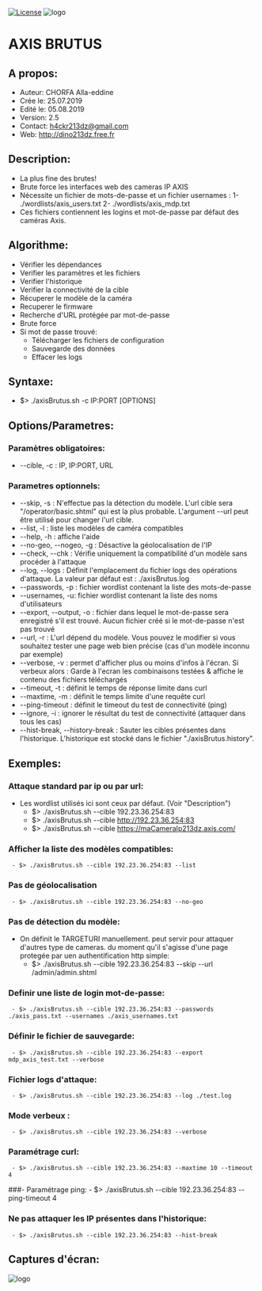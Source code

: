 [![License](https://img.shields.io/badge/license-GPLv2-green.svg)](https://github.com/dino213dz)
![logo](https://avatars2.githubusercontent.com/u/34544107 "axisBrutus Logo")

# AXIS BRUTUS

## A propos:
- Auteur: CHORFA Alla-eddine
- Crée le: 25.07.2019
- Edité le: 05.08.2019
- Version: 2.5
- Contact: h4ckr213dz@gmail.com
- Web: http://dino213dz.free.fr

## Description:
- La plus fine des brutes!
- Brute force les interfaces web des cameras IP AXIS
- Nécessite un fichier de mots-de-passe et un fichier usernames :
	1- ./wordlists/axis_users.txt
	2- ./wordlists/axis_mdp.txt
- Ces fichiers contiennent les logins et mot-de-passe par défaut des caméras Axis.

## Algorithme:
- Vérifier les dépendances
- Verifier les paramètres et les fichiers
- Verifier l'historique
- Verifier la connectivité de la cible
- Récuperer le modèle de la caméra
- Recuperer le firmware
- Recherche d'URL protégée par mot-de-passe
- Brute force
- Si mot de passe trouvé:
	- Télécharger les fichiers de configuration
	- Sauvegarde des données
	- Effacer les logs

## Syntaxe:
- $> ./axisBrutus.sh -c IP:PORT [OPTIONS]

## Options/Parametres:
### Paramètres obligatoires:
- --cible, -c : IP, IP:PORT, URL
### Parametres optionnels:
- --skip, -s : N'effectue pas la détection du modèle. L'url cible sera "/operator/basic.shtml" qui est la plus probable. L'argument --url peut être utilisé pour changer l'url cible.
- --list, -l : liste les modèles de caméra compatibles
- --help, -h : affiche l'aide
- --no-geo, --nogeo, -g : Désactive la géolocalisation de l'IP
- --check, --chk : Vérifie uniquement la compatibilité d'un modèle sans procéder à l'attaque
- --log, --logs : Définit l'emplacement du fichier logs des opérations d'attaque. La valeur par défaut est : ./axisBrutus.log
- --passwords, -p : fichier wordlist contenant la liste des mots-de-passe
- --usernames, -u: fichier wordlist contenant la liste des noms d'utilisateurs
- --export, --output, -o : fichier dans lequel le mot-de-passe sera enregistré s'il est trouvé. Aucun fichier créé si le mot-de-passe n'est pas trouvé
- --url, -r : L'url dépend du modèle. Vous pouvez le modifier si vous souhaitez tester une page web bien précise (cas d'un modèle inconnu par exemple)
- --verbose, -v : permet d'afficher plus ou moins d'infos à l'écran. Si verbeux alors : Garde à l'ecran les combinaisons testées & affiche le contenu des fichiers téléchargés
- --timeout, -t : définit le temps de réponse limite dans curl
- --maxtime, -m : définit le temps limite d'une requête curl
- --ping-timeout : définit le timeout du test de connectivité (ping)
- --ignore, -i : ignorer le résultat du test de connectivité (attaquer dans tous les cas)
- --hist-break, --history-break : Sauter les cibles présentes dans l'historique. L'historique est stocké dans le fichier "./axisBrutus.history".

## Exemples:
### Attaque standard par ip ou par url:
- Les wordlist utilisés ici sont ceux par défaut. (Voir "Description")
	 - $> ./axisBrutus.sh --cible 192.23.36.254:83
	 - $> ./axisBrutus.sh --cible http://192.23.36.254:83
	 - $> ./axisBrutus.sh --cible https://maCameraIp213dz.axis.com/
### Afficher la liste des modèles compatibles:
	 - $> ./axisBrutus.sh --cible 192.23.36.254:83 --list
### Pas de géolocalisation
	 - $> ./axisBrutus.sh --cible 192.23.36.254:83 --no-geo
### Pas de détection du modèle:
- On définit le TARGETURI manuellement. peut servir pour attaquer d'autres type de cameras. du moment qu'il s'agisse d'une page protegée par uen authentification http simple:
	 - $> ./axisBrutus.sh --cible 192.23.36.254:83 --skip --url /admin/admin.shtml
### Definir une liste de login mot-de-passe:
	 - $> ./axisBrutus.sh --cible 192.23.36.254:83 --passwords ./axis_pass.txt --usernames ./axis_usernames.txt
### Définir le fichier de sauvegarde:
	 - $> ./axisBrutus.sh --cible 192.23.36.254:83 --export mdp_axis_test.txt --verbose
### Fichier logs d'attaque:
	 - $> ./axisBrutus.sh --cible 192.23.36.254:83 --log ./test.log
### Mode verbeux :
	 - $> ./axisBrutus.sh --cible 192.23.36.254:83 --verbose
### Paramétrage curl:
	 - $> ./axisBrutus.sh --cible 192.23.36.254:83 --maxtime 10 --timeout 4
###- Paramétrage ping:
	 - $> ./axisBrutus.sh --cible 192.23.36.254:83 --ping-timeout 4
### Ne pas attaquer les IP présentes dans l'historique:
	 - $> ./axisBrutus.sh --cible 192.23.36.254:83 --hist-break


## Captures d'écran:
![logo](http://dino213dz.online.fr/img/screenshot/axisbrutus_2.5_screenshot.jpg "axisBrutus.sh 2.5")
